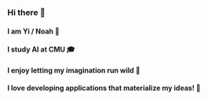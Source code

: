 ### Hi there 👋
#### I am Yi / Noah 👦
#### I study AI at CMU 🎓
#### I enjoy letting my imagination run wild 🌌
#### I love developing applications that materialize my ideas! 🚀

<!--
**InoahI/InoahI** is a ✨ _special_ ✨ repository because its `README.md` (this file) appears on your GitHub profile.

Here are some ideas to get you started:

- 🔭 I’m currently working on ...
- 🌱 I’m currently learning ...
- 👯 I’m looking to collaborate on ...
- 🤔 I’m looking for help with ...
- 💬 Ask me about ...
- 📫 How to reach me: ...
- 😄 Pronouns: ...
- ⚡ Fun fact: ...
-->
